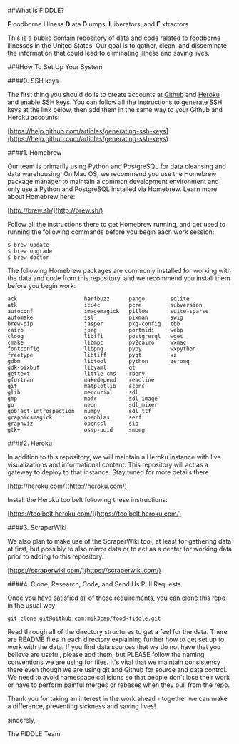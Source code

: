 ##What Is FIDDLE?

__F__ oodborne
__I__ llness
__D__ ata
__D__ umps, 
__L__ iberators, and 
__E__ xtractors

This is a public domain repository of data and code related to foodborne
illnesses in the United States. Our goal is to gather, clean, and 
disseminate the information that could lead to eliminating illness and
saving lives.

###How To Set Up Your System

####0. SSH keys

The first thing you should do is to create accounts at [Github](http://github.com/) 
and [Heroku](http://heroku.com/) and enable SSH keys. You can follow all the 
instructions to generate SSH keys at the link below, then add them in the same 
way to your Github and Heroku accounts:

[https://help.github.com/articles/generating-ssh-keys](https://help.github.com/articles/generating-ssh-keys)

####1. Homebrew

Our team is primarily using Python and PostgreSQL for data cleansing and
data warehousing. On Mac OS, we recommend you use the Homebrew package
manager to maintain a common development environment and only use a Python
and PostgreSQL installed via Homebrew. Learn more about Homebrew here:

[http://brew.sh/](http://brew.sh/)

Follow all the instructions there to get Homebrew running, and get used to
running the following commands before you begin each work session:

~~~~
$ brew update
$ brew upgrade
$ brew doctor
~~~~

The following Homebrew packages are commonly installed for working with
the data and code from this repository, and we recommend you install them
before you begin work:

~~~~
ack                     harfbuzz      pango        sqlite
atk                     icu4c         pcre         subversion
autoconf                imagemagick   pillow       suite-sparse
automake                isl           pixman       swig
brew-pip                jasper        pkg-config   tbb
cairo                   jpeg          portmidi     webp
cloog                   libffi        postgresql   wget
cmake                   libmpc        py2cairo     wxmac
fontconfig              libpng        pypy         wxpython
freetype                libtiff       pyqt         xz
gdbm                    libtool       python       zeromq
gdk-pixbuf              libyaml       qt		
gettext                 little-cms    rbenv		
gfortran                makedepend    readline	
git                     matplotlib    scons		
glib                    mercurial     sdl		
gmp                     mpfr          sdl_image	
go                      neon          sdl_mixer	
gobject-introspection   numpy         sdl_ttf	
graphicsmagick          openblas      serf	
graphviz                openssl       sip	
gtk+                    ossp-uuid     smpeg
~~~~

####2. Heroku

In addition to this repository, we will maintain a Heroku instance with live
visualizations and informational content. This repository will act as a 
gateway to deploy to that instance. Stay tuned for more details there.

[http://heroku.com/](http://heroku.com/)

Install the Heroku toolbelt following these instructions:

[https://toolbelt.heroku.com/](https://toolbelt.heroku.com/)

####3. ScraperWiki

We also plan to make use of the ScraperWiki tool, at least for gathering data
at first, but possibly to also mirror data or to act as a center for working
data prior to adding to this repository.

[https://scraperwiki.com/](https://scraperwiki.com/)

####4. Clone, Research, Code, and Send Us Pull Requests

Once you have satisfied all of these requirements, you can clone this repo in
the usual way:

`git clone git@github.com:mik3cap/food-fiddle.git`

Read through all of the directory structures to get a feel for the data. There
are README files in each directory explaining further how to get set up to 
work with the data. If you find data sources that we do not have that you 
believe are useful, please add them, but PLEASE follow the naming conventions
we are using for files. It's vital that we maintain consistency there even
though we are using git and Github for source and data control. We need to 
avoid namespace collisions so that people don't lose their work or have to
perform painful merges or rebases when they pull from the repo.

Thank you for taking an interest in the work ahead - together we can make
a difference, preventing sickness and saving lives!
  
  
sincerely,

The FIDDLE Team
